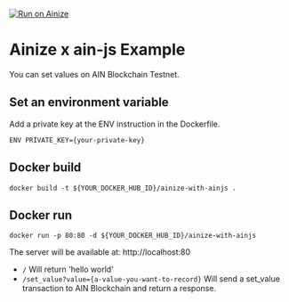 [![Run on Ainize](https://www.ainize.ai/static/images/run_on_ainize_button.svg)](https://ainize.web.app/redirect?git_repo=github.com/liayoo/ainize-with-ainjs-example)

# Ainize x ain-js Example
You can set values on AIN Blockchain Testnet.

## Set an environment variable
Add a private key at the ENV instruction in the Dockerfile.
```
ENV PRIVATE_KEY={your-private-key}
```

## Docker build
```
docker build -t ${YOUR_DOCKER_HUB_ID}/ainize-with-ainjs .
```

## Docker run
```
docker run -p 80:80 -d ${YOUR_DOCKER_HUB_ID}/ainize-with-ainjs
```
The server will be available at: http://localhost:80
- `/` Will return 'hello world'
- `/set_value?value={a-value-you-want-to-record}` Will send a set_value transaction to AIN Blockchain and return a response.
